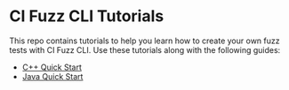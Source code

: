 # CI Fuzz CLI Tutorials

This repo contains tutorials to help you learn how to create your own fuzz tests with CI Fuzz CLI. Use these tutorials along with the following guides:

* [C++ Quick Start](https://docs.code-intelligence.com/cli-quick-start-cpp) 
* [Java Quick Start](https://docs.code-intelligence.com/cli-quick-start-java) 

